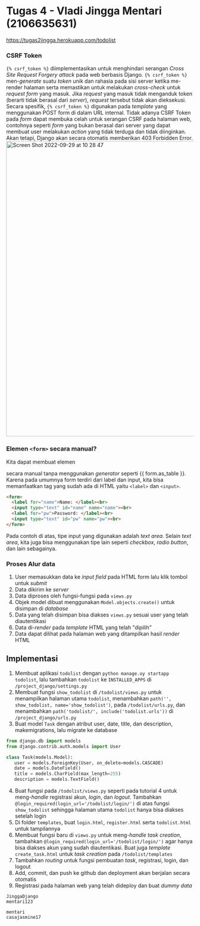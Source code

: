 # Tugas 4 - Vladi Jingga Mentari (2106635631)

https://tugas2jingga.herokuapp.com/todolist

### CSRF Token
`{% csrf_token %}` diimplementasikan untuk menghindari serangan _Cross Site Request Forgery attack_ pada web berbasis Django. 
`{% csrf_token %}` men-_generate_ suatu _token_ unik dan rahasia pada sisi server ketika me-render halaman serta memastikan untuk melakukan _cross-check_ 
untuk _request_ _form_ yang masuk. Jika _request_ yang masuk tidak menganduk token (berarti tidak berasal dari _server_), _request_ tersebut tidak akan dieksekusi. 
Secara spesifik, `{% csrf_token %}` digunakan pada _template_ yang menggunakan POST form di dalam URL internal. 
Tidak adanya CSRF Token pada _form_ dapat membuka celah untuk serangan CSRF pada halaman web, contohnya seperti _form_ yang bukan berasal dari server yang dapat 
membuat user melakukan _action_ yang tidak terduga dan tidak diinginkan. Akan tetapi, Django akan secara otomatis memberikan 403 Forbidden Error.
<img width="794" alt="Screen Shot 2022-09-29 at 10 28 47" src="https://user-images.githubusercontent.com/52811288/192932295-730af3fe-734d-4cea-b643-34ef311e6180.png">


### Elemen `<form>` secara manual?
Kita dapat membuat elemen <form> secara manual tanpa menggunakan _generator_ seperti {{ form.as_table }}.
Karena pada umumnya form terdiri dari label dan input, kita bisa memanfaatkan tag yang sudah ada di HTML yaitu `<label>` dan `<input>`. 
```html
<form>
  <label for="name">Name: </label><br>
  <input type="text" id="name" name="name"><br>
  <label for="pw">Password: </label><br>
  <input type="text" id="pw" name="pw"><br>
</form>
```
Pada contoh di atas, tipe input yang digunakan adalah _text area_. Selain _text area_, kita juga bisa menggunakan tipe lain seperti _checkbox_, _radio button_, dan lain sebagainya.
  
### Proses Alur data
1. User memasukkan data ke _input field_ pada HTML form lalu klik tombol untuk _submit_
2. Data dikirim ke _server_
3. Data diproses oleh fungsi-fungsi pada `views.py`
4. Objek model dibuat menggunakan `Model.objects.create()` untuk disimpan di _database_
5. Data yang telah disimpan bisa diakses `views.py` sesuai user yang telah diautentikasi
6. Data di-_render_ pada _template_ HTML yang telah "dipilih" 
7. Data dapat dilihat pada halaman web yang ditampilkan hasil _render_ HTML
  
## Implementasi
 1. Membuat aplikasi `todolist` dengan `python manage.oy startapp todolist`, lalu tambahkan `todolist` ke `INSTALLED_APPS`
  di `/project_django/settings.py`
 2. Membuat fungsi `show_todolist` di `/todolist/views.py` untuk menampilkan halaman utama `todolist`,
 menambahkan `path('', show_todolist, name='show_todolist')`, pada `/todolist/urls.py`, dan menambahkan `path('todolist/', include('todolist.urls'))` di `/project_django/urls.py`
 3. Buat model `Task` dengan atribut user, date, title, dan description, makemigrations, lalu migrate ke database
 ```python
 from django.db import models
from django.contrib.auth.models import User

class Task(models.Model):
    user = models.ForeignKey(User, on_delete=models.CASCADE)
    date = models.DateField()
    title = models.CharField(max_length=255)
    description = models.TextField()
 ```
 4. Buat fungsi pada `/todolist/views.py` seperti pada tutorial 4 untuk meng-_handle_ registrasi akun, _login_, dan _logout_. 
 Tambahkan `@login_required(login_url='/todolist/login/')` di atas fungsi `show_todolist` sehingga halaman utama `todolist` hanya bisa diakses setelah login
 5. Di folder `templates`, buat `login.html`, `register.html` serta `todolist.html` untuk tampilannya
 6. Membuat fungsi baru di `views.py` untuk meng-_handle_ _task creation_, tambahkan `@login_required(login_url='/todolist/login/')`
 agar hanya bisa diakses akun yang sudah diautentikasi. Buat juga _template_ `create_task.html` untuk _task creation_ pada `/todolist/templates`
 7. Tambahkan _routing_ untuk fungsi pembuatan _task_, registrasi, login, dan logout
 8. Add, commit, dan push ke github dan deployment akan berjalan secara otomatis
 9. Registrasi pada halaman web yang telah dideploy dan buat _dummy data_
 ```
JinggaDjango
mentari123

mentari
casajasmine17
 ```
